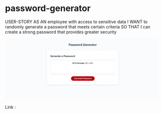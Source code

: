 # password-generator
USER-STORY
AS AN employee with access to sensitive data
I WANT to randomly generate a password that meets certain criteria
SO THAT I can create a strong password that provides greater security

<img src="./assets/screenshot.png">

Link :